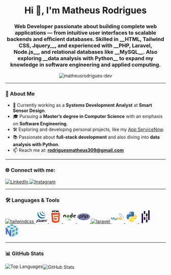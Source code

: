 <h1 align="center">Hi 👋, I'm Matheus Rodrigues</h1>
<h3 align="center">
  Web Developer passionate about building complete web applications — from intuitive user interfaces to scalable backends and efficient databases.  
  Skilled in __HTML, Tailwind CSS, Jquery__, and experienced with __PHP, Laravel, Node.js__, and relational databases like __MySQL__.  
  Also exploring __data analysis with Python__ to expand my knowledge in software engineering and applied computing.
</h3>

<p align="center">
  <img src="https://komarev.com/ghpvc/?username=matheusrodrigues-dev&label=Profile%20views&color=0e75b6&style=flat" alt="matheusrodrigues-dev" />
</p>

---

### 🚀 About Me
- 💼 Currently working as a **Systems Development Analyst** at **Smart Sensor Design**.  
- 🎓 Pursuing a **Master’s degree in Computer Science** with an emphasis on **Software Engineering**.  
- 🛠️ Exploring and developing personal projects, like my [App ServiceNow](https://github.com/MatheusRodrigues-Dev/ServiceNow).  
- 📚 Passionate about **full-stack development** and also diving into **data analysis with Python**.  
- 📫 Reach me at: **rodriguesmatheus309@gmail.com**

---

### 🌐 Connect with me:
<p align="left">
<a href="https://www.linkedin.com/in/matheus-rodrigues-771988214/" target="blank">
  <img align="center" src="https://raw.githubusercontent.com/rahuldkjain/github-profile-readme-generator/master/src/images/icons/Social/linked-in-alt.svg" alt="LinkedIn" height="30" width="40" />
</a>
<a href="https://instagram.com/matheusr123" target="blank">
  <img align="center" src="https://raw.githubusercontent.com/rahuldkjain/github-profile-readme-generator/master/src/images/icons/Social/instagram.svg" alt="Instagram" height="30" width="40" />
</a>
</p>

---

### 🛠️ Languages & Tools
<p align="left">
  <!-- Frontend -->
  <a href="https://tailwindcss.com/" target="_blank" rel="noreferrer">
    <img src="https://www.vectorlogo.zone/logos/tailwindcss/tailwindcss-icon.svg" alt="tailwindcss" width="40" height="40"/>
  </a>
  <a href="https://jquery.com/" target="_blank" rel="noreferrer">
    <img src="https://raw.githubusercontent.com/devicons/devicon/master/icons/jquery/jquery-original-wordmark.svg" alt="jquery" width="40" height="40"/>
  </a>
  <a href="https://www.w3.org/html/" target="_blank" rel="noreferrer">
    <img src="https://raw.githubusercontent.com/devicons/devicon/master/icons/html5/html5-original-wordmark.svg" alt="html5" width="40" height="40"/>
  </a>

  <!-- Backend -->
  <a href="https://nodejs.org" target="_blank" rel="noreferrer">
    <img src="https://raw.githubusercontent.com/devicons/devicon/master/icons/nodejs/nodejs-original-wordmark.svg" alt="nodejs" width="40" height="40"/>
  </a>
  <a href="https://www.php.net" target="_blank" rel="noreferrer">
    <img src="https://raw.githubusercontent.com/devicons/devicon/master/icons/php/php-original.svg" alt="php" width="40" height="40"/>
  </a>
  <a href="https://laravel.com/" target="_blank" rel="noreferrer">
    <img src="https://www.hvdig.co.uk/wp-content/uploads/2023/08/logo-laravel.svg" alt="laravel" width="40" height="40"/>
  </a>

  <!-- Database -->
  <a href="https://www.mysql.com/" target="_blank" rel="noreferrer">
    <img src="https://raw.githubusercontent.com/devicons/devicon/master/icons/mysql/mysql-original-wordmark.svg" alt="mysql" width="40" height="40"/>
  </a>

  <!-- Data Analysis -->
  <a href="https://www.python.org" target="_blank" rel="noreferrer">
    <img src="https://raw.githubusercontent.com/devicons/devicon/master/icons/python/python-original.svg" alt="python" width="40" height="40"/>
  </a>
  <a href="https://pandas.pydata.org/" target="_blank" rel="noreferrer">
    <img src="https://raw.githubusercontent.com/devicons/devicon/master/icons/pandas/pandas-original.svg" alt="pandas" width="40" height="40"/>
  </a>
  <a href="https://numpy.org/" target="_blank" rel="noreferrer">
    <img src="https://raw.githubusercontent.com/devicons/devicon/master/icons/numpy/numpy-original.svg" alt="numpy" width="40" height="40"/>
  </a>
</p>

---

### 📊 GitHub Stats
<p>
  <img align="left" src="https://github-readme-stats.vercel.app/api/top-langs?username=matheusrodrigues-dev&show_icons=true&locale=en&layout=compact" alt="Top Languages" />
</p>

<p>
  <img align="center" src="https://github-readme-stats.vercel.app/api?username=matheusrodrigues-dev&show_icons=true&locale=en" alt="GitHub Stats" />
</p>

